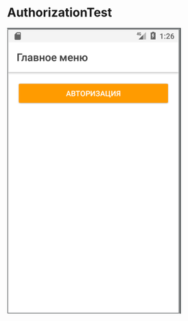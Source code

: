 # AuthorizationTest

![alt text](https://github.com/AnatolyAV/AuthorizationTest/blob/master/Main.PNG)
